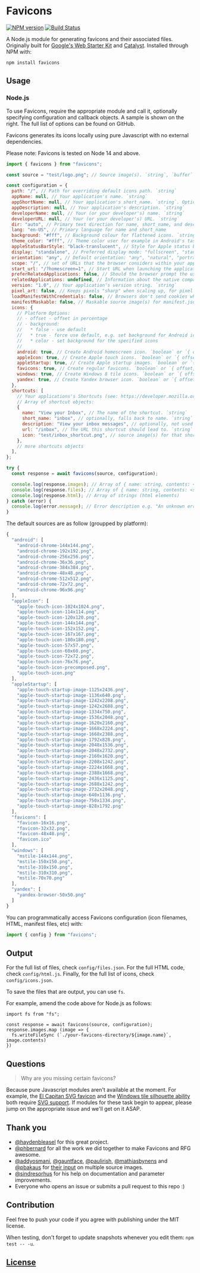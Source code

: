 # Favicons

[![NPM version](https://img.shields.io/npm/v/favicons.svg)](https://www.npmjs.org/package/favicons)
[![Build Status](https://github.com/itgalaxy/favicons/actions/workflows/ci.yml/badge.svg)](https://github.com/itgalaxy/favicons/actions/workflows/ci.yml)

A Node.js module for generating favicons and their associated files. Originally built for [Google's Web Starter Kit](https://github.com/google/web-starter-kit) and [Catalyst](https://github.com/haydenbleasel/catalyst). Installed through NPM with:

```
npm install favicons
```

## Usage

### Node.js

To use Favicons, require the appropriate module and call it, optionally specifying configuration and callback objects. A sample is shown on the right. The full list of options can be found on GitHub.

Favicons generates its icons locally using pure Javascript with no external dependencies.

Please note: Favicons is tested on Node 14 and above.

```js
import { favicons } from "favicons";

const source = "test/logo.png"; // Source image(s). `string`, `buffer` or array of `string`

const configuration = {
  path: "/", // Path for overriding default icons path. `string`
  appName: null, // Your application's name. `string`
  appShortName: null, // Your application's short_name. `string`. Optional. If not set, appName will be used
  appDescription: null, // Your application's description. `string`
  developerName: null, // Your (or your developer's) name. `string`
  developerURL: null, // Your (or your developer's) URL. `string`
  dir: "auto", // Primary text direction for name, short_name, and description
  lang: "en-US", // Primary language for name and short_name
  background: "#fff", // Background colour for flattened icons. `string`
  theme_color: "#fff", // Theme color user for example in Android's task switcher. `string`
  appleStatusBarStyle: "black-translucent", // Style for Apple status bar: "black-translucent", "default", "black". `string`
  display: "standalone", // Preferred display mode: "fullscreen", "standalone", "minimal-ui" or "browser". `string`
  orientation: "any", // Default orientation: "any", "natural", "portrait" or "landscape". `string`
  scope: "/", // set of URLs that the browser considers within your app
  start_url: "/?homescreen=1", // Start URL when launching the application from a device. `string`
  preferRelatedApplications: false, // Should the browser prompt the user to install the native companion app. `boolean`
  relatedApplications: undefined, // Information about the native companion apps. This will only be used if `preferRelatedApplications` is `true`. `Array<{ id: string, url: string, platform: string }>`
  version: "1.0", // Your application's version string. `string`
  pixel_art: false, // Keeps pixels "sharp" when scaling up, for pixel art.  Only supported in offline mode.
  loadManifestWithCredentials: false, // Browsers don't send cookies when fetching a manifest, enable this to fix that. `boolean`
  manifestMaskable: false, // Maskable source image(s) for manifest.json. "true" to use default source. More information at https://web.dev/maskable-icon/. `boolean`, `string`, `buffer` or array of `string`
  icons: {
    // Platform Options:
    // - offset - offset in percentage
    // - background:
    //   * false - use default
    //   * true - force use default, e.g. set background for Android icons
    //   * color - set background for the specified icons
    //
    android: true, // Create Android homescreen icon. `boolean` or `{ offset, background }` or an array of sources
    appleIcon: true, // Create Apple touch icons. `boolean` or `{ offset, background }` or an array of sources
    appleStartup: true, // Create Apple startup images. `boolean` or `{ offset, background }` or an array of sources
    favicons: true, // Create regular favicons. `boolean` or `{ offset, background }` or an array of sources
    windows: true, // Create Windows 8 tile icons. `boolean` or `{ offset, background }` or an array of sources
    yandex: true, // Create Yandex browser icon. `boolean` or `{ offset, background }` or an array of sources
  },
  shortcuts: [
    // Your applications's Shortcuts (see: https://developer.mozilla.org/docs/Web/Manifest/shortcuts)
    // Array of shortcut objects:
    {
      name: "View your Inbox", // The name of the shortcut. `string`
      short_name: "inbox", // optionally, falls back to name. `string`
      description: "View your inbox messages", // optionally, not used in any implemention yet. `string`
      url: "/inbox", // The URL this shortcut should lead to. `string`
      icon: "test/inbox_shortcut.png", // source image(s) for that shortcut. `string`, `buffer` or array of `string`
    },
    // more shortcuts objects
  ],
};

try {
  const response = await favicons(source, configuration);

  console.log(response.images); // Array of { name: string, contents: <buffer> }
  console.log(response.files); // Array of { name: string, contents: <string> }
  console.log(response.html); // Array of strings (html elements)
} catch (error) {
  console.log(error.message); // Error description e.g. "An unknown error has occurred"
}
```

The default sources are as follow (groupped by platform):

```javascript
{
  "android": [
    "android-chrome-144x144.png",
    "android-chrome-192x192.png",
    "android-chrome-256x256.png",
    "android-chrome-36x36.png",
    "android-chrome-384x384.png",
    "android-chrome-48x48.png",
    "android-chrome-512x512.png",
    "android-chrome-72x72.png",
    "android-chrome-96x96.png"
  ],
  "appleIcon": [
    "apple-touch-icon-1024x1024.png",
    "apple-touch-icon-114x114.png",
    "apple-touch-icon-120x120.png",
    "apple-touch-icon-144x144.png",
    "apple-touch-icon-152x152.png",
    "apple-touch-icon-167x167.png",
    "apple-touch-icon-180x180.png",
    "apple-touch-icon-57x57.png",
    "apple-touch-icon-60x60.png",
    "apple-touch-icon-72x72.png",
    "apple-touch-icon-76x76.png",
    "apple-touch-icon-precomposed.png",
    "apple-touch-icon.png"
  ],
  "appleStartup": [
    "apple-touch-startup-image-1125x2436.png",
    "apple-touch-startup-image-1136x640.png",
    "apple-touch-startup-image-1242x2208.png",
    "apple-touch-startup-image-1242x2688.png",
    "apple-touch-startup-image-1334x750.png",
    "apple-touch-startup-image-1536x2048.png",
    "apple-touch-startup-image-1620x2160.png",
    "apple-touch-startup-image-1668x2224.png",
    "apple-touch-startup-image-1668x2388.png",
    "apple-touch-startup-image-1792x828.png",
    "apple-touch-startup-image-2048x1536.png",
    "apple-touch-startup-image-2048x2732.png",
    "apple-touch-startup-image-2160x1620.png",
    "apple-touch-startup-image-2208x1242.png",
    "apple-touch-startup-image-2224x1668.png",
    "apple-touch-startup-image-2388x1668.png",
    "apple-touch-startup-image-2436x1125.png",
    "apple-touch-startup-image-2688x1242.png",
    "apple-touch-startup-image-2732x2048.png",
    "apple-touch-startup-image-640x1136.png",
    "apple-touch-startup-image-750x1334.png",
    "apple-touch-startup-image-828x1792.png"
  ],
  "favicons": [
    "favicon-16x16.png",
    "favicon-32x32.png",
    "favicon-48x48.png",
    "favicon.ico"
  ],
  "windows": [
    "mstile-144x144.png",
    "mstile-150x150.png",
    "mstile-310x150.png",
    "mstile-310x310.png",
    "mstile-70x70.png"
  ],
  "yandex": [
    "yandex-browser-50x50.png"
  ]
}

```

You can programmatically access Favicons configuration (icon filenames, HTML, manifest files, etc) with:

```js
import { config } from "favicons";
```

## Output

For the full list of files, check `config/files.json`. For the full HTML code, check `config/html.js`. Finally, for the full list of icons, check `config/icons.json`.

To save the files that are output, you can use `fs`.

For example, amend the code above for Node.js as follows:

```
import fs from "fs";

const response = await favicons(source, configuration);
response.images.map (image => {
  fs.writeFileSync (`./your-favicons-directory/${image.name}`, image.contents)
})
```

## Questions

> Why are you missing certain favicons?

Because pure Javascript modules aren't available at the moment. For example, the [El Capitan SVG favicon](https://github.com/haydenbleasel/favicons/issues/61) and the [Windows tile silhouette ability](https://github.com/haydenbleasel/favicons/issues/58) both require [SVG support](https://github.com/haydenbleasel/favicons/issues/53). If modules for these task begin to appear, please jump on the appropriate issue and we'll get on it ASAP.

## Thank you

- [@haydenbleasel](https://github.com/haydenbleasel) for this great project.
- [@phbernard](https://github.com/phbernard) for all the work we did together to make Favicons and RFG awesome.
- [@addyosmani](https://github.com/addyosmani), [@gauntface](https://github.com/gauntface), [@paulirish](https://github.com/paulirish), [@mathiasbynens](https://github.com/mathiasbynens) and [@pbakaus](https://github.com/pbakaus) for [their input](https://github.com/google/web-starter-kit/pull/442) on multiple source images.
- [@sindresorhus](https://github.com/sindresorhus) for his help on documentation and parameter improvements.
- Everyone who opens an issue or submits a pull request to this repo :)

## Contribution

Feel free to push your code if you agree with publishing under the MIT license.

When testing, don't forget to update snapshots whenever you edit them: `npm test -- -u`.

## [License](LICENSE)
